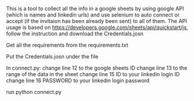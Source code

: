 This is a tool to collect all the info in a google sheets by using google API (which is names and linkedin urls) and use selenium to auto connect or accept (if the invitaion has been already been sent) to all of them.
The API usage is based on https://developers.google.com/sheets/api/quickstart/js, follow the instruction and download the Credentials.josn 

Get all the requirements from the requirements.txt 

Put the Credentials.josn under the file 

In connect.py:
change line 12 to the google sheets ID
change line 13 to the range of the data in the sheet 
change line 15 ID to your linkedin login ID 
change line 16 PASSWORD to your linkedin login password

run python connect.py
